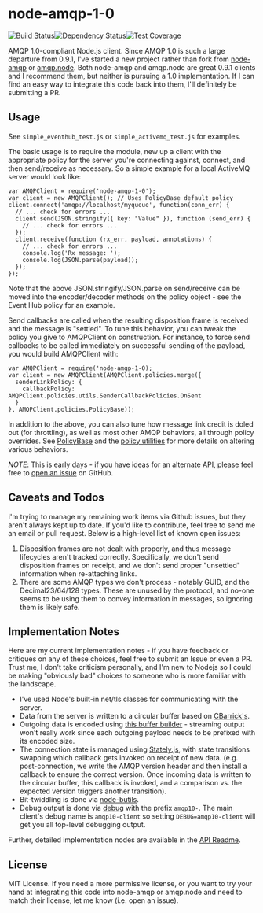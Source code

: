 node-amqp-1-0
=============

[![Build Status](https://secure.travis-ci.org/noodlefrenzy/node-amqp-1-0.png?branch=master)](https://travis-ci.org/noodlefrenzy/node-amqp-1-0)[![Dependency Status](https://david-dm.org/noodlefrenzy/node-amqp-1-0.png)](https://david-dm.org/noodlefrenzy/node-amqp-1-0)[![Test Coverage](https://codeclimate.com/github/mbroadst/qamqp/badges/coverage.svg)](https://codeclimate.com/github/mbroadst/qamqp)

AMQP 1.0-compliant Node.js client.  Since AMQP 1.0 is such a large departure from 0.9.1,
I've started a new project rather than fork from [node-amqp](https://github.com/postwait/node-amqp) or [amqp.node](https://github.com/squaremo/amqp.node).
Both node-amqp and amqp.node are great 0.9.1 clients and I recommend them, but neither is pursuing a 1.0 implementation.  If I can find an
easy way to integrate this code back into them, I'll definitely be submitting a PR.

## Usage ##

See `simple_eventhub_test.js` or `simple_activemq_test.js` for examples.

The basic usage is to require the module, new up a client with the appropriate policy for the server you're connecting against,
connect, and then send/receive as necessary.  So a simple example for a local ActiveMQ server would look like:

    var AMQPClient = require('node-amqp-1-0');
    var client = new AMQPClient(); // Uses PolicyBase default policy
    client.connect('amqp://localhost/myqueue', function(conn_err) {
      // ... check for errors ...
      client.send(JSON.stringify({ key: "Value" }), function (send_err) {
        // ... check for errors ...
      });
      client.receive(function (rx_err, payload, annotations) {
        // ... check for errors ...
        console.log('Rx message: ');
        console.log(JSON.parse(payload));
      });
    });

Note that the above JSON.stringify/JSON.parse on send/receive can be moved into the encoder/decoder methods on the policy object -
see the Event Hub policy for an example.

Send callbacks are called when the resulting disposition frame is received and the message is "settled".  To tune this behavior, you can
tweak the policy you give to AMQPClient on construction.  For instance, to force send callbacks to be called immediately on successful
sending of the payload, you would build AMQPClient with:

    var AMQPClient = require('node-amqp-1-0);
    var client = new AMQPClient(AMQPClient.policies.merge({
      senderLinkPolicy: {
        callbackPolicy: AMQPClient.policies.utils.SenderCallbackPolicies.OnSent
      }
    }, AMQPClient.policies.PolicyBase));

In addition to the above, you can also tune how message link credit is doled out (for throttling), as well as most other AMQP behaviors,
all through policy overrides.  See [PolicyBase](https://github.com/noodlefrenzy/node-amqp-1-0/blob/master/lib/policies/policy_base.js) and the [policy utilities](https://github.com/noodlefrenzy/node-amqp-1-0/blob/master/lib/policies/policy_utilities.js) for more details on altering various behaviors.

*NOTE*: This is early days - if you have ideas for an alternate API, please feel free to [open an issue](https://github.com/noodlefrenzy/node-amqp-1-0/issues/new) on GitHub.

## Caveats and Todos ##

I'm trying to manage my remaining work items via Github issues, but they aren't always kept up to date.  If you'd like to contribute,
feel free to send me an email or pull request.  Below is a high-level list of known open issues:

1. Disposition frames are not dealt with properly, and thus message lifecycles aren't tracked correctly.  Specifically, we don't
   send disposition frames on receipt, and we don't send proper "unsettled" information when re-attaching links.
2. There are some AMQP types we don't process - notably GUID, and the Decimal23/64/128 types.  These are unused by the protocol, and no-one seems to
   be using them to convey information in messages, so ignoring them is likely safe.

## Implementation Notes ##

Here are my current implementation notes - if you have feedback or critiques on any of these choices, feel free to
submit an Issue or even a PR.  Trust me, I don't take criticism personally, and I'm new to Nodejs so I could be making
"obviously bad" choices to someone who is more familiar with the landscape.

+   I've used Node's built-in net/tls classes for communicating with the server.
+   Data from the server is written to a circular buffer based on [CBarrick's](https://github.com/cbarrick/CircularBuffer).
+   Outgoing data is encoded using [this buffer builder](https://github.com/PeterReid/node-buffer-builder) - streaming
    output won't really work since each outgoing payload needs to be prefixed with its encoded size.
+   The connection state is managed using [Stately.js](https://github.com/fschaefer/Stately.js), with state transitions
    swapping which callback gets invoked on receipt of new data. (e.g. post-connection, we write the AMQP version header
    and then install a callback to ensure the correct version.  Once incoming data is written to the circular buffer, this
    callback is invoked, and a comparison vs. the expected version triggers another transition).
+   Bit-twiddling is done via [node-butils](https://github.com/nlf/node-butils).
+   Debug output is done via [debug](https://www.npmjs.com/package/debug) with the prefix `amqp10-`.  The main client's debug
    name is `amqp10-client` so setting `DEBUG=amqp10-client` will get you all top-level debugging output.

Further, detailed implementation nodes are available in the [API Readme](api/).

## License ##

MIT License.  If you need a more permissive license, or you want to try your hand at integrating this code into
node-amqp or amqp.node and need to match their license, let me know (i.e. open an issue).
